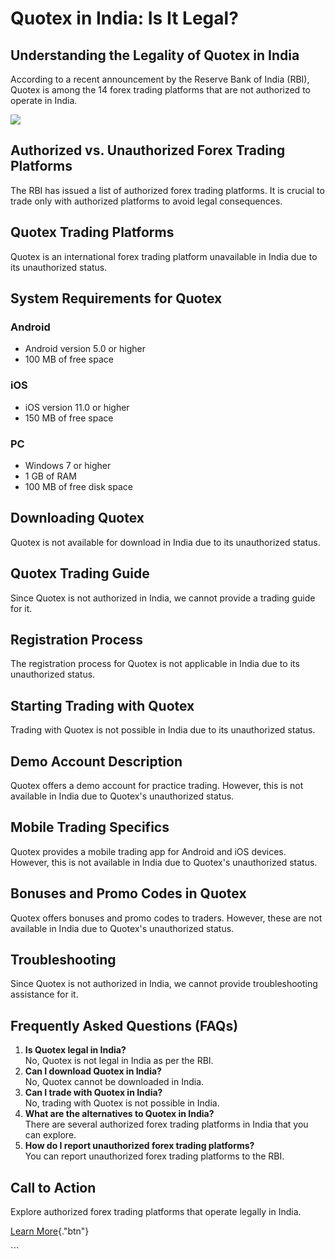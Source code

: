 # Quotex in India: Is It Legal?

## Understanding the Legality of Quotex in India

According to a recent announcement by the Reserve Bank of India (RBI),
Quotex is among the 14 forex trading platforms that are not authorized
to operate in India.

[![](https://static.quotex.io/files/4_en/300_250.jpg)](https://traff.sbs/brokerqxlid)

## Authorized vs. Unauthorized Forex Trading Platforms

The RBI has issued a list of authorized forex trading platforms. It is
crucial to trade only with authorized platforms to avoid legal
consequences.

## Quotex Trading Platforms

Quotex is an international forex trading platform unavailable in India
due to its unauthorized status.

## System Requirements for Quotex

### Android

-   Android version 5.0 or higher
-   100 MB of free space

### iOS

-   iOS version 11.0 or higher
-   150 MB of free space

### PC

-   Windows 7 or higher
-   1 GB of RAM
-   100 MB of free disk space

## Downloading Quotex

Quotex is not available for download in India due to its unauthorized
status.

## Quotex Trading Guide

Since Quotex is not authorized in India, we cannot provide a trading
guide for it.

## Registration Process

The registration process for Quotex is not applicable in India due to
its unauthorized status.

## Starting Trading with Quotex

Trading with Quotex is not possible in India due to its unauthorized
status.

## Demo Account Description

Quotex offers a demo account for practice trading. However, this is not
available in India due to Quotex\'s unauthorized status.

## Mobile Trading Specifics

Quotex provides a mobile trading app for Android and iOS devices.
However, this is not available in India due to Quotex\'s unauthorized
status.

## Bonuses and Promo Codes in Quotex

Quotex offers bonuses and promo codes to traders. However, these are not
available in India due to Quotex\'s unauthorized status.

## Troubleshooting

Since Quotex is not authorized in India, we cannot provide
troubleshooting assistance for it.

## Frequently Asked Questions (FAQs)

1.  **Is Quotex legal in India?**\
    No, Quotex is not legal in India as per the RBI.
2.  **Can I download Quotex in India?**\
    No, Quotex cannot be downloaded in India.
3.  **Can I trade with Quotex in India?**\
    No, trading with Quotex is not possible in India.
4.  **What are the alternatives to Quotex in India?**\
    There are several authorized forex trading platforms in India that
    you can explore.
5.  **How do I report unauthorized forex trading platforms?**\
    You can report unauthorized forex trading platforms to the RBI.

## Call to Action

Explore authorized forex trading platforms that operate legally in
India.

[Learn More](\%22https://traff.sbs/brokerqxlid\%22){."btn"}

\`\`\`

